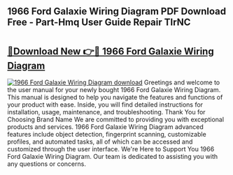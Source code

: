 ## 1966 Ford Galaxie Wiring Diagram PDF Download Free - Part-Hmq User Guide Repair TIrNC

# <h2><a href="http://dfogg2n.blite.top/?on=1966+Ford+Galaxie+Wiring+Diagram">🔗Download New 👉🔴 1966 Ford Galaxie Wiring Diagram</a></h2>

[![1966 Ford Galaxie Wiring Diagram download](https://i.imgur.com/lujVjoI.png)](http://dfogg2n.blite.top/?on=1966+Ford+Galaxie+Wiring+Diagram)
Greetings and welcome to the user manual for your newly bought 1966 Ford Galaxie Wiring Diagram. This manual is designed to help you navigate the features and functions of your product with ease. Inside, you will find detailed instructions for installation, usage, maintenance, and troubleshooting. Thank You for Choosing Brand Name We are committed to providing you with exceptional products and services. 1966 Ford Galaxie Wiring Diagram advanced features include object detection, fingerprint scanning, customizable profiles, and automated tasks, all of which can be accessed and customized through the user interface. We're Here to Support You 1966 Ford Galaxie Wiring Diagram. Our team is dedicated to assisting you with any questions or concerns.
